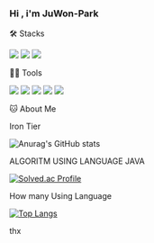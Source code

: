 ### Hi , i'm JuWon-Park


🛠️ Stacks

<img src="https://img.shields.io/badge/Microsoftsqlserver-3766AB?style=flat-square&logo=MicrosoftSqlServer&logoColor=white"> <img src = "https://img.shields.io/badge/-JAVA-lightgrey"> <img src="https://img.shields.io/badge/Python-3776AB?style=flat-square&logo=Python&logoColor=white">

💪🏼 Tools 

<img src = "https://img.shields.io/badge/visualstudiocode-007ACC?style=flat-square&logo=visualstudiocode&logoColor=#007ACC"> <img src="https://img.shields.io/badge/flask-000000?style=flat-square&logo=Flask&logoColor=white"> <img src = "https://img.shields.io/badge/Node.js-339933?style=flat-square&logo=Node.js&logoColor=white"> <img src = "https://img.shields.io/badge/JavaScript-F7DF1E?style=flat-square&logo=JavaScript&logoColor=black"> <img src = "https://img.shields.io/badge/HTML-E34F26?style=flat-square&logo=HTML5&logoColor=black">

🐱 About Me

Iron Tier

![Anurag's GitHub stats](https://github-readme-stats.vercel.app/api?username=Ju-Won99&show_icons=true&theme=radical)


ALGORITM USING LANGUAGE JAVA

[![Solved.ac Profile](http://mazassumnida.wtf/api/v2/generate_badge?boj=wndnjs5249)](https://solved.ac/wndnjs5249/) 

How many Using Language

[![Top Langs](https://github-readme-stats.vercel.app/api/top-langs/?username=Ju-Won99&layout=compact)](https://github.com/Ju-Won99/github-readme-stats)

thx
